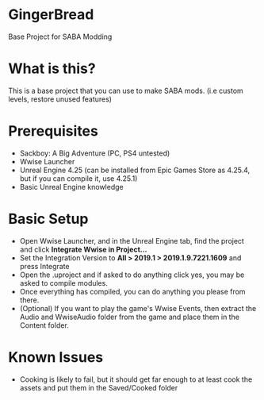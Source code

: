 # GingerBread
Base Project for SABA Modding
# What is this?
This is a base project that you can use to make SABA mods. (i.e custom levels, restore unused features) 
# Prerequisites
* Sackboy: A Big Adventure (PC, PS4 untested)
* Wwise Launcher
* Unreal Engine 4.25 (can be installed from Epic Games Store as 4.25.4, but if you can compile it, use 4.25.1)
* Basic Unreal Engine knowledge
# Basic Setup 
* Open Wwise Launcher, and in the Unreal Engine tab, find the project and click **Integrate Wwise in Project...**
* Set the Integration Version to **All > 2019.1 > 2019.1.9.7221.1609** and press Integrate
* Open the .uproject and if asked to do anything click yes, you may be asked to compile modules.
* Once everything has compiled, you can do anything you please from there.
* (Optional) If you want to play the game's Wwise Events, then extract the Audio and WwiseAudio folder from the game and place them in the Content folder.
# Known Issues
* Cooking is likely to fail, but it should get far enough to at least cook the assets and put them in the Saved/Cooked folder
